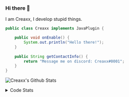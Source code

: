 ### Hi there 👋

I am Creaxx, I develop stupid things. 

```java
public class Creaxx implements JavaPlugin {

    public void onEnable() {
        System.out.println("Hello there!");
    }
    
    public String getContactInfo() {
        return "Message me on discord: Creaxx#0001";
    }
}
```

![Creaxx's Github Stats](https://github-readme-stats.vercel.app/api?username=CreaxxOG&show_icons=true&theme=dark&count_private=true)

<details>
  <summary>Code Stats</summary>

<!--START_SECTION:waka-->
![Code Time](http://img.shields.io/badge/Code%20Time-1%2C043%20hrs%2021%20mins-blue)

![Lines of code](https://img.shields.io/badge/From%20Hello%20World%20I%27ve%20Written-166%20lines%20of%20code-blue)

**🐱 My GitHub Data** 

> 🏆 1,003 Contributions in the Year 2022
 > 
> 📦 66.2 kB Used in GitHub's Storage 
 > 
> 🚫 Not Opted to Hire
 > 
> 📜 4 Public Repositories 
 > 
> 🔑 2 Private Repositories  
 > 
**I'm an Early 🐤** 

```text
🌞 Morning    44 commits     █░░░░░░░░░░░░░░░░░░░░░░░░   6.61% 
🌆 Daytime    313 commits    ███████████░░░░░░░░░░░░░░   47.0% 
🌃 Evening    296 commits    ███████████░░░░░░░░░░░░░░   44.44% 
🌙 Night      13 commits     ░░░░░░░░░░░░░░░░░░░░░░░░░   1.95%

```
📅 **I'm Most Productive on Saturday** 

```text
Monday       66 commits     ██░░░░░░░░░░░░░░░░░░░░░░░   9.91% 
Tuesday      83 commits     ███░░░░░░░░░░░░░░░░░░░░░░   12.46% 
Wednesday    78 commits     ███░░░░░░░░░░░░░░░░░░░░░░   11.71% 
Thursday     115 commits    ████░░░░░░░░░░░░░░░░░░░░░   17.27% 
Friday       67 commits     ██░░░░░░░░░░░░░░░░░░░░░░░   10.06% 
Saturday     170 commits    ██████░░░░░░░░░░░░░░░░░░░   25.53% 
Sunday       87 commits     ███░░░░░░░░░░░░░░░░░░░░░░   13.06%

```


📊 **This Week I Spent My Time On** 

```text
💬 Programming Languages: 
Java                     9 hrs 14 mins       ███████████████████████░░   93.16% 
XML                      35 mins             █░░░░░░░░░░░░░░░░░░░░░░░░   5.94% 
GitIgnore file           4 mins              ░░░░░░░░░░░░░░░░░░░░░░░░░   0.68% 
Kotlin                   0 secs              ░░░░░░░░░░░░░░░░░░░░░░░░░   0.09% 
YAML                     0 secs              ░░░░░░░░░░░░░░░░░░░░░░░░░   0.09%

🔥 Editors: 
IntelliJ                 9 hrs 55 mins       █████████████████████████   100.0%

```

**I Mostly Code in Java** 

```text
Java                     13 repos            ███████████████████░░░░░░   76.47% 
Kotlin                   3 repos             ████░░░░░░░░░░░░░░░░░░░░░   17.65% 
EJS                      1 repo              █░░░░░░░░░░░░░░░░░░░░░░░░   5.88%

```



 Last Updated on 28/12/2022 06:26:04 UTC
<!--END_SECTION:waka-->
</details>
